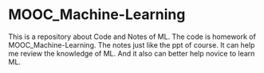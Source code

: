 # MOOC_Machine-Learning
This is a repository about Code and Notes of ML.
The code is homework of MOOC_Machine-Learning.
The notes just like the ppt of course.
It can help me review the knowledge of ML.
And it also can better help novice to learn ML.
